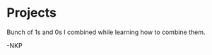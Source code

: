 # Projects
Bunch of 1s and 0s I combined while learning how to combine them.
<br>
<p text-align:left>-NKP</p>
